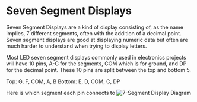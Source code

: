 # Seven Segment Displays
Seven Segment Displays are a kind of display consisting of, as the name implies, 7 different segments, often with the addition of a decimal point. Seven segment displays are good at displaying numeric data but often are much harder to understand when trying to display letters.

Most LED seven segment displays commonly used in electronics projects will have 10 pins, A-G for the segments, COM which is for ground, and DP for the decimal point. These 10 pins are split between the top and bottom 5. 

Top:    G, F, COM, A, B
Bottom: E, D, COM, C, DP

Here is which segment each pin connects to
![7-Segment Display Diagram](https://upload.wikimedia.org/wikipedia/commons/thumb/e/ed/7_Segment_Display_with_Labeled_Segments.svg/800px-7_Segment_Display_with_Labeled_Segments.svg.png)
